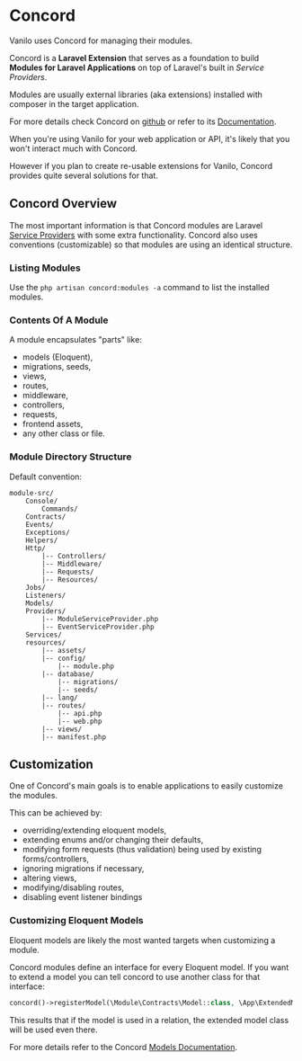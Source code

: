 # Concord

Vanilo uses Concord for managing their modules.

Concord is a **Laravel Extension** that serves as a foundation to build
**Modules for Laravel Applications** on top of Laravel's built in *Service
Providers*.

Modules are usually external libraries (aka extensions) installed with
composer in the target application.

For more details check Concord on
[github](https://github.com/artkonekt/concord) or refer to its
[Documentation](https://konekt.dev/concord/docs).

When you're using Vanilo for your web application or API, it's likely
that you won't interact much with Concord.

However if you plan to create re-usable extensions for Vanilo, Concord
provides quite several solutions for that.

## Concord Overview

The most important information is that Concord modules are Laravel
[Service Providers](https://laravel.com/docs/8.x/providers) with some
extra functionality. Concord also uses conventions (customizable) so
that modules are using an identical structure.

### Listing Modules

Use the `php artisan concord:modules -a` command to list the installed
modules.

### Contents Of A Module

A module encapsulates "parts" like:

- models (Eloquent),
- migrations, seeds,
- views,
- routes,
- middleware,
- controllers,
- requests,
- frontend assets,
- any other class or file.

### Module Directory Structure

Default convention:

```
module-src/
    Console/
        Commands/
    Contracts/
    Events/
    Exceptions/
    Helpers/
    Http/
        |-- Controllers/
        |-- Middleware/
        |-- Requests/
        |-- Resources/
    Jobs/
    Listeners/
    Models/
    Providers/
        |-- ModuleServiceProvider.php
        |-- EventServiceProvider.php
    Services/
    resources/
        |-- assets/
        |-- config/
            |-- module.php
        |-- database/
            |-- migrations/
            |-- seeds/
        |-- lang/
        |-- routes/
            |-- api.php
            |-- web.php
        |-- views/
        |-- manifest.php
```

## Customization

One of Concord's main goals is to enable applications to easily
customize the modules.

This can be achieved by:

- overriding/extending eloquent models,
- extending enums and/or changing their defaults,
- modifying form requests (thus validation) being used by existing forms/controllers,
- ignoring migrations if necessary,
- altering views,
- modifying/disabling routes,
- disabling event listener bindings

### Customizing Eloquent Models

Eloquent models are likely the most wanted targets when customizing a
module.

Concord modules define an interface for every Eloquent model. If you
want to extend a model you can tell concord to use another class for
that interface:

```php
concord()->registerModel(\Module\Contracts\Model::class, \App\ExtendedModel::class);
```

This results that if the model is used in a relation, the extended model
class will be used even there.

For more details refer to the Concord
[Models Documentation](https://konekt.dev/concord/1.8/models).
